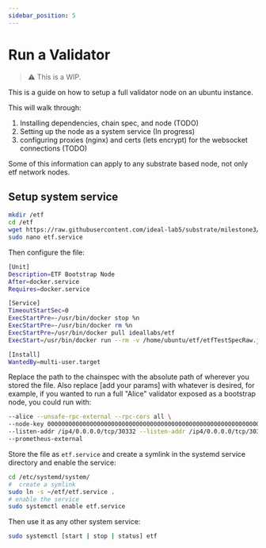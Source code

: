 ```yaml
---
sidebar_position: 5
---
```


# Run a Validator

> :warning: This is a WIP.

This is a guide on how to setup a full validator node on an ubuntu instance.

This will walk through:
1. Installing dependencies, chain spec, and node  (TODO)
2. Setting up the node as a system service (In progress)
3.  configuring proxies (nginx) and certs (lets encrypt) for the websocket connections (TODO)

Some of this information can apply to any substrate based node, not only etf network nodes.


## Setup system service

``` bash
mkdir /etf
cd /etf
wget https://raw.githubusercontent.com/ideal-lab5/substrate/milestone3/etfTestSpecRaw.json
sudo nano etf.service

```

Then configure the file:

``` bash
[Unit]
Description=ETF Bootstrap Node
After=docker.service
Requires=docker.service

[Service]
TimeoutStartSec=0
ExecStartPre=-/usr/bin/docker stop %n
ExecStartPre=-/usr/bin/docker rm %n
ExecStartPre=/usr/bin/docker pull ideallabs/etf
ExecStart=/usr/bin/docker run --rm -v /home/ubuntu/etf/etfTestSpecRaw.json:/data/chainspec.json  -p 9944:9944 -p 30333:30333 -p 9615:9615 ideallabs/etf  --chain=/data/chainspec.json [add your params]

[Install]
WantedBy=multi-user.target
```

Replace the path to the chainspec with the absolute path of wherever you stored the file. Also replace [add your params] with whatever is desired, for example, if you wanted to run a full "Alice" validator exposed as a bootstrap node, you could run with:

``` bash
--alice --unsafe-rpc-external --rpc-cors all \
--node-key 0000000000000000000000000000000000000000000000000000000000000001 \
--listen-addr /ip4/0.0.0.0/tcp/30332 --listen-addr /ip4/0.0.0.0/tcp/30333/ws \
--prometheus-external
```

Store the file as `etf.service` and create a symlink in the systemd service directory and enable the service:

``` bash
cd /etc/systemd/system/
#  create a symlink
sudo ln -s ~/etf/etf.service .
# enable the service
sudo systemctl enable etf.service
```

Then use it as any other system service:
``` bash
sudo systemctl [start | stop | status] etf
```